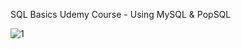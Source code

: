 SQL Basics Udemy Course - Using MySQL & PopSQL

![1](https://user-images.githubusercontent.com/115580585/217837936-e4c73cf8-3271-4d86-a9a7-d6bb7e98531c.png)
